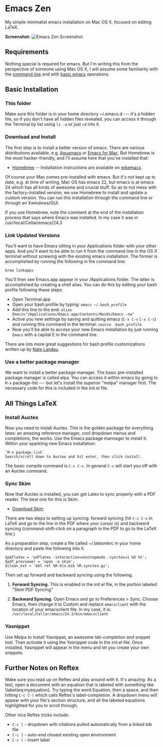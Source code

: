 Emacs Zen
========

My simple minimalist emacs installation on Mac OS X, focused on editing LaTeX.

**Screenshot:**
![Emacs Zen Screenshot](http://personal.lse.ac.uk/robert49/misc/emacs-shot.png "Emacs Zen Screenshot")

## Requirements

Nothing special is required for emacs. But I'm writing this from the perspective of someone using Mac OS X, I will assume some familiarity with the [command line](http://lifehacker.com/5633909/who-needs-a-mouse-learn-to-use-the-command-line-for-almost-anything) and with [basic emacs](http://www.jesshamrick.com/2012/09/10/absolute-beginners-guide-to-emacs/) operations.

## Basic Installation

### This folder

Make sure this folder is in your home directory ~/.emacs.d --- it's a hidden file, so if you don't have all hidden files revealed, you can access it through the Terminal by list using `ls -a` or just `cd` into it.

### Download and Install

The first step is to install a better version of emacs. There are various distributions available, e.g. [Aquamacs](http://aquamacs.org/) or [Emacs for Mac](http://emacsformacosx.com/). But Homebrew is the most hacker-friendly, and I'll assume here that you've installed that:

- [Homebrew](http://brew.sh/) -- Installation instructions are available on [wikemacs](http://wikemacs.org/wiki/Installing_Emacs_on_OS_X).

Of course your Mac comes pre-installed with emacs. But it's not kept up to date, e.g. at time of writing, Mac OS has emacs 22, but emacs is at emacs 24 which has all kinds of awesome and crucial stuff. So as to not mess with the factory-installed version, we use Homebrew to install and update a custom version. You can run this installation through the command line or through an Xwindows/GUI.

If you use Homebrew, note the comment at the end of the installation process that says where Emacs was installed. In my case it was in /usr/local/Cellar/emacs/24.3

### Link Updated Versions

You'll want to have Emacs sitting in your Applications folder with your other apps. And you'll want to be able to run it from the command line in the OS X terminal without screwing with the existing emacs installation. The former is accomplished by running the following in the command line:

	brew linkapps

You'll then see Emacs.app appear in your /Applications folder. The latter is accomplished by creating a shell alias. You can do this by editing your bash profile following these steps:

- Open Terminal.app	
- Open your bash profile by typing: `emacs ~/.bash_profile`
- Add this line to the end: `alias Emacs="/Applications/Emacs.app/Contents/MacOS/Emacs -nw"`
- Active you new settings by saving and quitting emacs (`C-x C-s` `C-x C-c`) and running this command in the terminal: `source .bash_profile`
- Now you'll be able to access your new Emacs installation by just running `Emacs` with a capital E in the command line.

There are lots more great suggestions for bash profile customizations written up by  [Nate Landau](http://natelandau.com/my-mac-osx-bash_profile/).

### Use a better package manager

We want to install a better package manager. The basic pre-installed package manager is called elpa. You can access it within emacs by going to `M-x` package-list --- but let's install the superior "melpa" manager first. The necessary code for this is included in the init.el file.

## All Things LaTeX

### Install Auctex

Now you need to install Auctex. This is the golden package for everything latex: an amazing reference manager, cool dropdown menus and completions, the works. Use the Emacs package mannager to install it. Within your sparkling new Emacs installation:

	`M-x package-list`
	Search/scroll down to Auctex and hit enter, then click install.

The basic compile command is `C-c C-c`. In general `C-c` will start you off with an Auctex command.

### Sync Skim

Now that Auctex is installed, you can get Latex to sync properly with a PDF reader. The best one for this is Skim.

- [Download Skim](http://skim-app.sourceforge.net/)

There are two steps to setting up syncing: forward syncing (hit `C-c C-v` in LaTeX and go to the line in the PDF where your cursor is) and backward syncing (command-shift-click on a paragraph in the PDF to go to the LaTeX line.)

As a preparation step, create a file called ~/.latexmkrc in your home directory and paste the following into it.

	$pdflatex = 'pdflatex -interaction=nonstopmode -synctex=1 %O %S';
	$pdf_previewer = 'open -a skim';
	$clean_ext = 'bbl rel %R-blx.bib %R.synctex.gz';

Then set up forward and backward syncing using the following.

1. **Forward Syncing.** This is enabled in the init.el file, in the portion labeled "Skim PDF Syncing"

2. **Backward Syncing.** Open Emacs and go to Preferences > Sync. Choose Emacs, then change it to Custom and replace `emacsclient` with the location of your emacsclient file. In my case, it is: `/usr/local/Cellar/emacs/24.3/bin/emacsclient`

### Yasnippet

Use Melpa to install Yasnippet, an awesome tab-completion and snippet tool. Then activate it using the Yasnippet code in the init.el file. Once installed, Yasnippet will appear in the menu and let you create your own snippets.

## Further Notes on Reftex

Make sure you read up on Reftex and play around with it. It's amazing. As a test, open a document with an equation that is labeled with something like \label{eq:myequation}. Try typing the word Equation, then a space, and then hitting `C-c C-)` which calls Reftex's label-completion. A dropdown menu will appear with your file's section structure, and all the labeled equations highlighted for you to scroll through.

Other nice Reftex tricks include:

- `C-c [` - dropdown with citations pulled automatically from a linked bib file
- `C-c ]` - auto-end closest existing open environment
- `C-c (` - insert label
